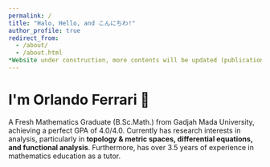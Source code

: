 ```yaml
---
permalink: /
title: "Halo, Hello, and こんにちわ!"
author_profile: true
redirect_from: 
  - /about/
  - /about.html
*Website under construction, more contents will be updated (publications, teachings, and detailed information about me) after a few days/weeks.
---
```

# I'm Orlando Ferrari 👋

A Fresh Mathematics Graduate (B.Sc.Math.) from Gadjah Mada University, achieving a perfect GPA of 4.0/4.0. Currently has research interests in analysis, particularly in **topology & metric spaces, differential equations, and functional analysis**. Furthermore, has over 3.5 years of experience in mathematics education as a tutor.
